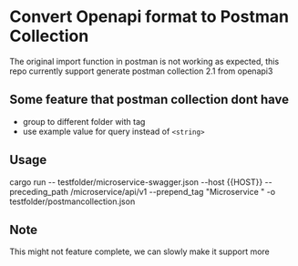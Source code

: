 # Convert Openapi format to Postman Collection
The original import function in postman is not working as expected, this repo currently support generate postman collection 2.1 from openapi3

## Some feature that postman collection dont have
- group to different folder with tag
- use example value for query instead of `<string>`

## Usage
cargo run -- testfolder/microservice-swagger.json --host {{HOST}} --preceding_path /microservice/api/v1 --prepend_tag "Microservice " -o testfolder/postmancollection.json

## Note
This might not feature complete, we can slowly make it support more
